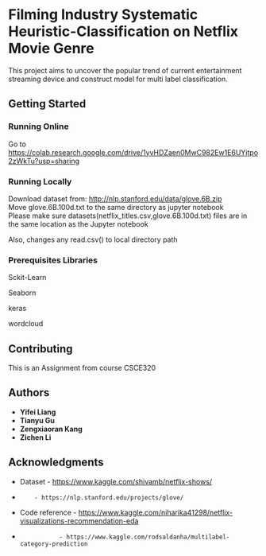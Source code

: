 # Filming Industry Systematic Heuristic-Classification on Netflix Movie Genre

This project aims to uncover the popular trend of current entertainment streaming device and construct model for multi label classification. 


## Getting Started

### Running Online
Go to   https://colab.research.google.com/drive/1yvHDZaen0MwC982Ew1E6UYjtpo2zWkTu?usp=sharing

### Running Locally
Download dataset from: http://nlp.stanford.edu/data/glove.6B.zip   
Move glove.6B.100d.txt to the same directory as jupyter notebook  
Please make sure datasets(netflix_titles.csv,glove.6B.100d.txt) files are in the same location as the Jupyter notebook


Also, changes any read.csv() to local directory path

### Prerequisites Libraries

Sckit-Learn
  
Seaborn
  
keras
  
wordcloud


## Contributing

This is an Assignment from course CSCE320


## Authors

* **Yifei Liang** 
* **Tianyu Gu** 
* **Zengxiaoran Kang** 
* **Zichen Li** 

## Acknowledgments

* Dataset - https://www.kaggle.com/shivamb/netflix-shows/
*         - https://nlp.stanford.edu/projects/glove/
* Code reference - https://www.kaggle.com/niharika41298/netflix-visualizations-recommendation-eda
*                - https://www.kaggle.com/rodsaldanha/multilabel-category-prediction
